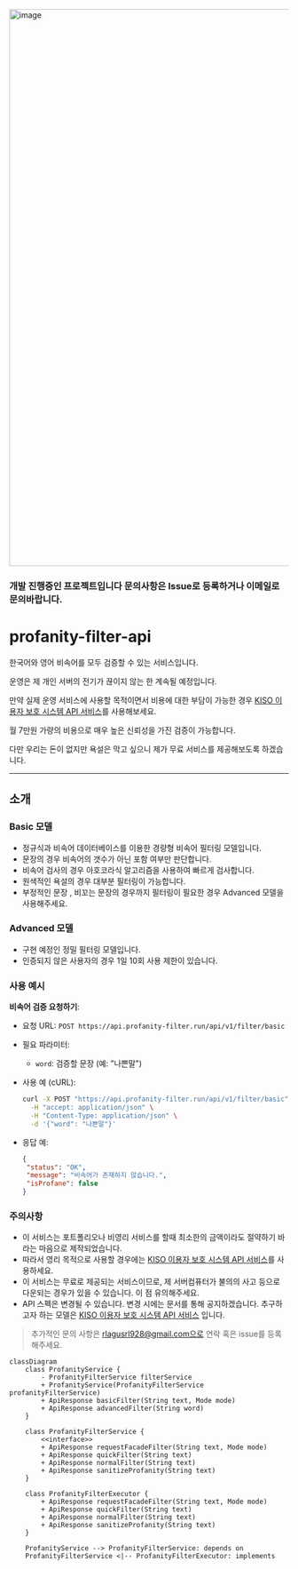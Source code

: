 <img width="1003" alt="image" src="https://github.com/Whale0928/profanity-filter-api/assets/75371249/924c007c-1b76-4c90-8b8b-ba361171e6f2">

### 개발 진행중인 프로젝트입니다 문의사항은 Issue로 등록하거나 이메일로 문의바랍니다.

# profanity-filter-api

한국어와 영어 비속어를 모두 검증할 수 있는 서비스입니다.

운영은 제 개인 서버의 전기가 끊이지 않는 한 계속될 예정입니다.

만약 실제 운영 서비스에 사용할 목적이면서 비용에 대한 부담이 가능한 경우 [KISO 이용자 보호 시스템 API 서비스](https://www.safekiso.com/)를 사용해보세요.

월 7만원 가량의 비용으로 매우 높은 신뢰성을 가진 검증이 가능합니다.

다만 우리는 돈이 없지만 욕설은 막고 싶으니 제가 무료 서비스를 제공해보도록 하겠습니다.

----

## 소개

### Basic 모델

- 정규식과 비속어 데이터베이스를 이용한 경량형 비속어 필터링 모델입니다.
- 문장의 경우 비속어의 갯수가 아닌 포함 여부만 판단합니다.
- 비속어 검사의 경우 아호코라식 알고리즘을 사용하여 빠르게 검사합니다.
- 원색적인 욕설의 경우 대부분 필터링이 가능합니다.
- 부정적인 문장 , 비꼬는 문장의 경우까지 필터링이 필요한 경우 Advanced 모델을 사용해주세요.

### Advanced 모델

- 구현 예정인 정밀 필터링 모델입니다.
- 인증되지 않은 사용자의 경우 1일 10회 사용 제한이 있습니다.

### 사용 예시

**비속어 검증 요청하기**:

- 요청 URL: `POST https://api.profanity-filter.run/api/v1/filter/basic`
- 필요 파라미터:
    - `word`: 검증할 문장 (예: "나쁜말")
- 사용 예 (cURL):
  ```bash
  curl -X POST "https://api.profanity-filter.run/api/v1/filter/basic" \
    -H "accept: application/json" \
    -H "Content-Type: application/json" \
    -d '{"word": "나쁜말"}'
  ```

- 응답 예:
  ```json
  {
   "status": "OK",
   "message": "비속어가 존재하지 않습니다.",
   "isProfane": false
  }
  ```

### 주의사항

- 이 서비스는 포트폴리오나 비영리 서비스를 할때 최소한의 금액이라도 절약하기 바라는 마음으로 제작되었습니다.
- 따라서 영리 목적으로 사용할 경우에는 [KISO 이용자 보호 시스템 API 서비스](https://www.safekiso.com/)를 사용하세요.
- 이 서비스는 무료로 제공되는 서비스이므로, 제 서버컴퓨터가 불의의 사고 등으로 다운되는 경우가 있을 수 있습니다. 이 점 유의해주세요.
- API 스펙은 변경될 수 있습니다. 변경 시에는 문서를 통해 공지하겠습니다. 추구하고자 하는 모델은 [KISO 이용자 보호 시스템 API 서비스](https://www.safekiso.com/) 입니다.

> 추가적인 문의 사항은 rlagusrl928@gmail.com으로 연락 혹은 issue를 등록해주세요.



```mermaid
classDiagram
    class ProfanityService {
        - ProfanityFilterService filterService
        + ProfanityService(ProfanityFilterService profanityFilterService)
        + ApiResponse basicFilter(String text, Mode mode)
        + ApiResponse advancedFilter(String word)
    }

    class ProfanityFilterService {
        <<interface>>
        + ApiResponse requestFacadeFilter(String text, Mode mode)
        + ApiResponse quickFilter(String text)
        + ApiResponse normalFilter(String text)
        + ApiResponse sanitizeProfanity(String text)
    }

    class ProfanityFilterExecutor {
        + ApiResponse requestFacadeFilter(String text, Mode mode)
        + ApiResponse quickFilter(String text)
        + ApiResponse normalFilter(String text)
        + ApiResponse sanitizeProfanity(String text)
    }

    ProfanityService --> ProfanityFilterService: depends on
    ProfanityFilterService <|-- ProfanityFilterExecutor: implements

```
